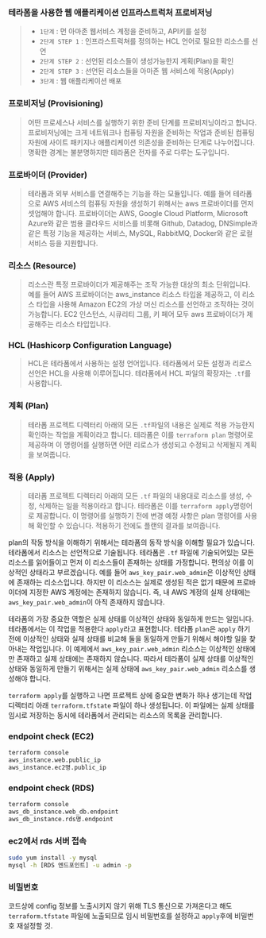 ### 테라폼을 사용한 웹 애플리케이션 인프라스트럭처 프로비저닝

> - `1단계` : 먼 아마존 웹서비스 계정을 준비하고, API키를 설정
> - `2단계 STEP 1` : 인프라스트럭쳐를 정의하는 HCL 언어로 필요한 리소스를 선언
> - `2단계 STEP 2` : 선언된 리소스들이 생성가능한지 계획(Plan)을 확인
> - `2단계 STEP 3` : 선언된 리소스들을 아마존 웹 서비스에 적용(Apply)
> - `3단계` : 웹 애플리케이션 배포

### 프로비저닝 (Provisioning)

> 어떤 프로세스나 서비스를 실행하기 위한 준비 단계를 프로비저닝이라고 합니다.
> 프로비저닝에는 크게 네트워크나 컴퓨팅 자원을 준비하는 작업과 준비된 컴퓨팅 자원에 사이트 패키지나 애플리케이션 의존성을 준비하는 단계로 나누어집니다. 명확한 경계는 불분명하지만 테라폼은 전자를 주로 다루는 도구입니다.

### 프로바이더 (Provider)

> 테라폼과 외부 서비스를 연결해주는 기능을 하는 모듈입니다. 예를 들어 테라폼으로 AWS 서비스의 컴퓨팅 자원을 생성하기 위해서는 aws 프로바이더를 먼저 셋업해야 합니다. 프로바이더는 AWS, Google Cloud Platform, Microsoft Azure와 같은 범용 클라우드 서비스를 비롯해 Github, Datadog, DNSimple과 같은 특정 기능을 제공하는 서비스, MySQL, RabbitMQ, Docker와 같은 로컬 서비스 등을 지원합니다.

### 리소스 (Resource)

> 리소스란 특정 프로바이더가 제공해주는 조작 가능한 대상의 최소 단위입니다. 예를 들어 AWS 프로바이더는 aws_instance 리소스 타입을 제공하고, 이 리소스 타입을 사용해 Amazon EC2의 가상 머신 리소스를 선언하고 조작하는 것이 가능합니다. EC2 인스턴스, 시큐리티 그룹, 키 페어 모두 aws 프로바이더가 제공해주는 리소스 타입입니다.

### HCL (Hashicorp Configuration Language)

> HCL은 테라폼에서 사용하는 설정 언어입니다. 테라폼에서 모든 설정과 리로스 선언은 HCL을 사용해 이루어집니다. 테라폼에서 HCL 파일의 확장자는 `.tf`를 사용합니다.

### 계획 (Plan)

> 테라폼 프로젝트 디렉터리 아래의 모든 `.tf`파일의 내용은 실제로 적용 가능한지 확인하는 작업을 계획이라고 합니다. 테라폼은 이를 `terraform plan` 명령어로 제공하며 이 명령어를 실행하면 어떤 리로스가 생성되고 수정되고 삭제될지 계획을 보여줍니다.

### 적용 (Apply)

> 테라폼 프로젝트 디렉터리 아래의 모든 `.tf` 파일의 내용대로 리소스를 생성, 수정, 삭제하는 일을 적용이라고 합니다. 테라폼은 이를 `terraform apply`명령어로 제공합니다. 이 명령어를 실행하기 전에
> 변경 예정 사항은 plan 명령어를 사용해 확인할 수 있습니다. 적용하기 전에도 플랜의 결과를 보여줍니다.

plan의 작동 방식을 이해하기 위해서는 테라폼의 동작 방식을 이해할 필요가 있습니다. 테라폼에서 리소스는 선언적으로 기술됩니다. 테라폼은 `.tf` 파일에 기술되어있는 모든 리소스를 읽어들이고 먼저 이 리소스들이 존재하는 상태를 가정합니다. 편의상 이를 이상적인 상태라고 부르겠습니다. 예를 들어 `aws_key_pair.web_admin`은 이상적인 상태에 존재하는 리소스입니다. 하지만 이 리소스는 실제로 생성된 적은 없기 때문에 프로바이더에 지정한 AWS 계정에는 존재하지 않습니다. 즉, 내 AWS 계정의 실제 상태에는 `aws_key_pair.web_admin`이 아직 존재하지 않습니다.

테라폼의 가장 중요한 역할은 실제 상태를 이상적인 상태와 동일하게 만드는 일입니다. 테라폼에서는 이 작업을 적용한다 `apply`라고 표현합니다. 테라폼 `plan`은 `apply` 하기 전에 이상적인 상태와 실제 상태를 비교해 둘을 동일하게 만들기 위해서 해야할 일을 찾아내는 작업입니다. 이 예제에서 `aws_key_pair.web_admin` 리소스는 이상적인 상태에만 존재하고 실제 상태에는 존재하지 않습니다. 따라서 테라폼이 실제 상태를 이상적인 상태와 동일하게 만들기 위해서는 실제 상태에 `aws_key_pair.web_admin` 리소스를 생성해야 합니다.

`terraform apply`를 실행하고 나면 프로젝트 상에 중요한 변화가 하나 생기는데 작업 디렉터리 아래 `terraform.tfstate` 파일이 하나 생성됩니다. 이 파일에는 실제 상태를 임시로 저장하는 동시에 테라폼에서 관리되는 리소스의 목록을 관리합니다.

### endpoint check (EC2)

```bash
terraform console
aws_instance.web.public_ip
aws_instance.ec2명.public_ip
```

### endpoint check (RDS)

```bash
terraform console
aws_db_instance.web_db.endpoint
aws_db_instance.rds명.endpoint
```

### ec2에서 rds 서버 접속

```bash
sudo yum install -y mysql
mysql -h [RDS 엔드포인트] -u admin -p
```

### 비밀번호

코드상에 config 정보를 노출시키지 않기 위해 TLS 통신으로 가져온다고 해도 `terraform.tfstate` 파일에 노출되므로 임시 비밀번호를 설정하고 `apply`후에 비밀번호 재설정할 것.
